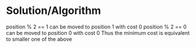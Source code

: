 # Solution/Algorithm

position % 2 == 1 can be moved to position 1 with cost 0
position % 2 == 0 can be moved to position 0 with cost 0
Thus the minimum cost is equivalent to smaller one of the above   